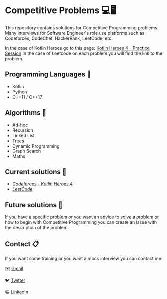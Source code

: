 # Competitive Problems 💻🖥
This repository contains solutions for Competitive Programming problems. Many interviews for Software Engineer's role use platforms such as Codeforces, CodeChef, HackerRank, LeetCode, etc.

In the case of Kotlin Heroes go to this page: [Kotlin Heroes 4 - Practice Session](https://codeforces.com/contest/1347)
In the case of Leetcode on each problem you will find the link to the problem.

## Programming Languages 🤠
* Kotlin
* Python
* C++11 / C++17

## Algorithms 👋

* Ad-hoc
* Recursion
* Linked List
* Trees
* Dynamic Programming
* Graph Search
* Maths

## Current solutions 📝

* _[Codeforces - Kotlin Heroes 4](https://github.com/jjrodcast/CompetitiveProblems/tree/master/codeforces/kotlin-heroes-practice4)_
* _[LeetCode](https://github.com/jjrodcast/CompetitiveProblems/tree/master/leetcode)_


## Future solutions 🤔

If you have a specific problem or you want an advice to solve a problem or how to begin with Competitive Programming you can create an issue with the description of the problem.

## Contact 📋

If you want some training or you want a mock interview you can contact me: 

✉️ [Gmail](jjorge.rc93@gmail.com)

🐦 [Twitter](https://twitter.com/jjrodcast)

😀 [LinkedIn](https://www.linkedin.com/in/jorge-rodr%C3%ADguez-castillo/)
